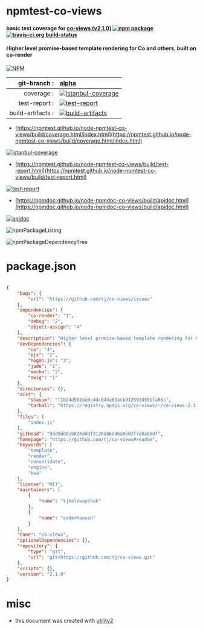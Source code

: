 # npmtest-co-views

#### basic test coverage for  [co-views (v2.1.0)](https://github.com/tj/co-views#readme)  [![npm package](https://img.shields.io/npm/v/npmtest-co-views.svg?style=flat-square)](https://www.npmjs.org/package/npmtest-co-views) [![travis-ci.org build-status](https://api.travis-ci.org/npmtest/node-npmtest-co-views.svg)](https://travis-ci.org/npmtest/node-npmtest-co-views)

#### Higher level promise-based template rendering for Co and others, built on co-render

[![NPM](https://nodei.co/npm/co-views.png?downloads=true&downloadRank=true&stars=true)](https://www.npmjs.com/package/co-views)

| git-branch : | [alpha](https://github.com/npmtest/node-npmtest-co-views/tree/alpha)|
|--:|:--|
| coverage : | [![istanbul-coverage](https://npmtest.github.io/node-npmtest-co-views/build/coverage.badge.svg)](https://npmtest.github.io/node-npmtest-co-views/build/coverage.html/index.html)|
| test-report : | [![test-report](https://npmtest.github.io/node-npmtest-co-views/build/test-report.badge.svg)](https://npmtest.github.io/node-npmtest-co-views/build/test-report.html)|
| build-artifacts : | [![build-artifacts](https://npmtest.github.io/node-npmtest-co-views/glyphicons_144_folder_open.png)](https://github.com/npmtest/node-npmtest-co-views/tree/gh-pages/build)|

- [https://npmtest.github.io/node-npmtest-co-views/build/coverage.html/index.html](https://npmtest.github.io/node-npmtest-co-views/build/coverage.html/index.html)

[![istanbul-coverage](https://npmtest.github.io/node-npmtest-co-views/build/screenCapture.buildCi.browser.%252Ftmp%252Fbuild%252Fcoverage.lib.html.png)](https://npmtest.github.io/node-npmtest-co-views/build/coverage.html/index.html)

- [https://npmtest.github.io/node-npmtest-co-views/build/test-report.html](https://npmtest.github.io/node-npmtest-co-views/build/test-report.html)

[![test-report](https://npmtest.github.io/node-npmtest-co-views/build/screenCapture.buildCi.browser.%252Ftmp%252Fbuild%252Ftest-report.html.png)](https://npmtest.github.io/node-npmtest-co-views/build/test-report.html)

- [https://npmdoc.github.io/node-npmdoc-co-views/build/apidoc.html](https://npmdoc.github.io/node-npmdoc-co-views/build/apidoc.html)

[![apidoc](https://npmdoc.github.io/node-npmdoc-co-views/build/screenCapture.buildCi.browser.%252Ftmp%252Fbuild%252Fapidoc.html.png)](https://npmdoc.github.io/node-npmdoc-co-views/build/apidoc.html)

![npmPackageListing](https://npmtest.github.io/node-npmtest-co-views/build/screenCapture.npmPackageListing.svg)

![npmPackageDependencyTree](https://npmtest.github.io/node-npmtest-co-views/build/screenCapture.npmPackageDependencyTree.svg)



# package.json

```json

{
    "bugs": {
        "url": "https://github.com/tj/co-views/issues"
    },
    "dependencies": {
        "co-render": "1",
        "debug": "2",
        "object-assign": "4"
    },
    "description": "Higher level promise-based template rendering for Co and others, built on co-render",
    "devDependencies": {
        "co": "4",
        "ejs": "2",
        "hogan.js": "3",
        "jade": "1",
        "mocha": "2",
        "swig": "1"
    },
    "directories": {},
    "dist": {
        "shasum": "f1b24d582de6c4dc043a63acb912593d59bfa86c",
        "tarball": "https://registry.npmjs.org/co-views/-/co-views-2.1.0.tgz"
    },
    "files": [
        "index.js"
    ],
    "gitHead": "9dd9dd8cb826dddf3126db6d46a0e02f7e0ab6df",
    "homepage": "https://github.com/tj/co-views#readme",
    "keywords": [
        "template",
        "render",
        "consolidate",
        "engine",
        "koa"
    ],
    "license": "MIT",
    "maintainers": [
        {
            "name": "tjholowaychuk"
        },
        {
            "name": "coderhaoxin"
        }
    ],
    "name": "co-views",
    "optionalDependencies": {},
    "repository": {
        "type": "git",
        "url": "git+https://github.com/tj/co-views.git"
    },
    "scripts": {},
    "version": "2.1.0"
}
```



# misc
- this document was created with [utility2](https://github.com/kaizhu256/node-utility2)
